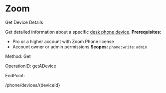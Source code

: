 #     Zoom


Get Device Details

Get detailed information about a specific [desk phone device](https://support.zoom.us/hc/en-us/articles/360021119092).
**Prerequisites:**
* Pro or a higher account with Zoom Phone license
* Account owner or admin permissions
**Scopes:** `phone:write:admin` 



Method: Get

OperationID: getADevice

EndPoint:

/phone/devices/{deviceId}
